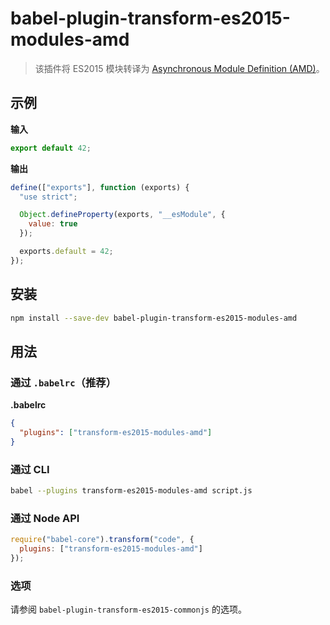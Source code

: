# babel-plugin-transform-es2015-modules-amd

> 该插件将 ES2015 模块转译为 [Asynchronous Module Definition (AMD)](https://github.com/amdjs/amdjs-api)。

## 示例

**输入**

```javascript
export default 42;
```

**输出**

```javascript
define(["exports"], function (exports) {
  "use strict";

  Object.defineProperty(exports, "__esModule", {
    value: true
  });

  exports.default = 42;
});
```

## 安装

```sh
npm install --save-dev babel-plugin-transform-es2015-modules-amd
```

## 用法

### 通过 `.babelrc`（推荐）

**.babelrc**

```json
{
  "plugins": ["transform-es2015-modules-amd"]
}
```

### 通过 CLI

```sh
babel --plugins transform-es2015-modules-amd script.js
```

### 通过 Node API

```javascript
require("babel-core").transform("code", {
  plugins: ["transform-es2015-modules-amd"]
});
```

### 选项

请参阅 `babel-plugin-transform-es2015-commonjs` 的选项。
